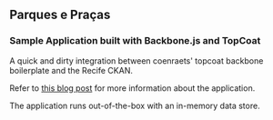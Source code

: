 ## Parques e Praças ##

### Sample Application built with Backbone.js and TopCoat ###

A quick and dirty integration between coenraets' topcoat backbone boilerplate and the Recife CKAN.

Refer to [this blog post](http://coenraets.org) for more information about the application.

The application runs out-of-the-box with an in-memory data store.
